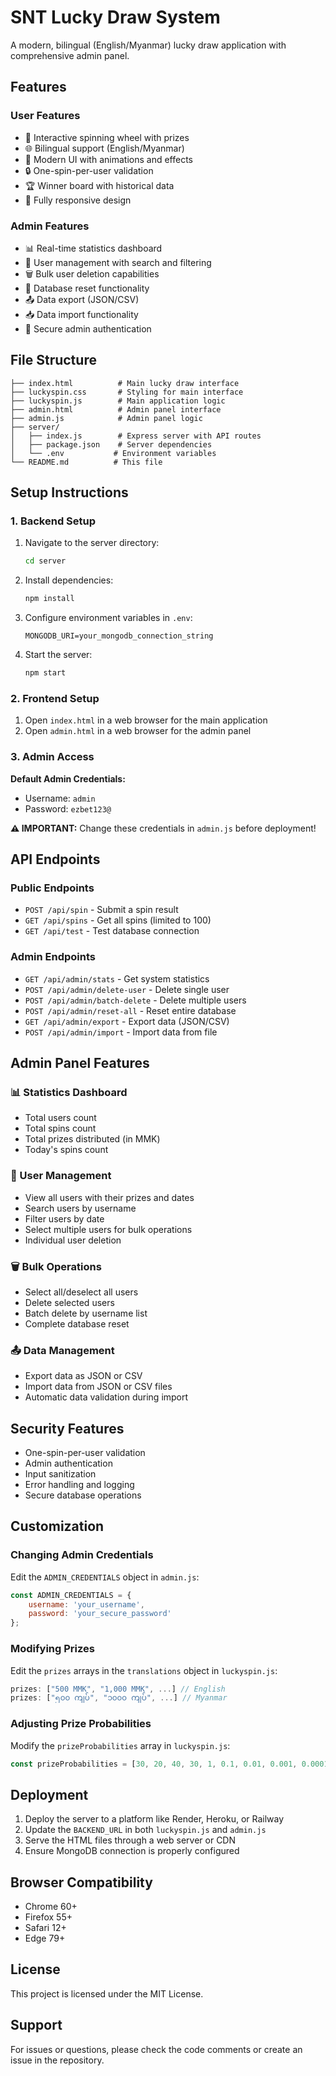 # SNT Lucky Draw System

A modern, bilingual (English/Myanmar) lucky draw application with comprehensive admin panel.

## Features

### User Features
- 🎯 Interactive spinning wheel with prizes
- 🌐 Bilingual support (English/Myanmar)
- 🎨 Modern UI with animations and effects
- 🔒 One-spin-per-user validation
- 🏆 Winner board with historical data
- 📱 Fully responsive design

### Admin Features
- 📊 Real-time statistics dashboard
- 👥 User management with search and filtering
- 🗑️ Bulk user deletion capabilities
- 💾 Database reset functionality
- 📤 Data export (JSON/CSV)
- 📥 Data import functionality
- 🔐 Secure admin authentication

## File Structure

```
├── index.html          # Main lucky draw interface
├── luckyspin.css       # Styling for main interface
├── luckyspin.js        # Main application logic
├── admin.html          # Admin panel interface
├── admin.js            # Admin panel logic
├── server/
│   ├── index.js        # Express server with API routes
│   ├── package.json    # Server dependencies
│   └── .env           # Environment variables
└── README.md          # This file
```

## Setup Instructions

### 1. Backend Setup

1. Navigate to the server directory:
   ```bash
   cd server
   ```

2. Install dependencies:
   ```bash
   npm install
   ```

3. Configure environment variables in `.env`:
   ```
   MONGODB_URI=your_mongodb_connection_string
   ```

4. Start the server:
   ```bash
   npm start
   ```

### 2. Frontend Setup

1. Open `index.html` in a web browser for the main application
2. Open `admin.html` in a web browser for the admin panel

### 3. Admin Access

**Default Admin Credentials:**
- Username: `admin`
- Password: `ezbet123@`

**⚠️ IMPORTANT:** Change these credentials in `admin.js` before deployment!

## API Endpoints

### Public Endpoints
- `POST /api/spin` - Submit a spin result
- `GET /api/spins` - Get all spins (limited to 100)
- `GET /api/test` - Test database connection

### Admin Endpoints
- `GET /api/admin/stats` - Get system statistics
- `POST /api/admin/delete-user` - Delete single user
- `POST /api/admin/batch-delete` - Delete multiple users
- `POST /api/admin/reset-all` - Reset entire database
- `GET /api/admin/export` - Export data (JSON/CSV)
- `POST /api/admin/import` - Import data from file

## Admin Panel Features

### 📊 Statistics Dashboard
- Total users count
- Total spins count
- Total prizes distributed (in MMK)
- Today's spins count

### 👥 User Management
- View all users with their prizes and dates
- Search users by username
- Filter users by date
- Select multiple users for bulk operations
- Individual user deletion

### 🗑️ Bulk Operations
- Select all/deselect all users
- Delete selected users
- Batch delete by username list
- Complete database reset

### 📤 Data Management
- Export data as JSON or CSV
- Import data from JSON or CSV files
- Automatic data validation during import

## Security Features

- One-spin-per-user validation
- Admin authentication
- Input sanitization
- Error handling and logging
- Secure database operations

## Customization

### Changing Admin Credentials
Edit the `ADMIN_CREDENTIALS` object in `admin.js`:
```javascript
const ADMIN_CREDENTIALS = {
    username: 'your_username',
    password: 'your_secure_password'
};
```

### Modifying Prizes
Edit the `prizes` arrays in the `translations` object in `luckyspin.js`:
```javascript
prizes: ["500 MMK", "1,000 MMK", ...] // English
prizes: ["၅၀၀ ကျပ်", "၁၀၀၀ ကျပ်", ...] // Myanmar
```

### Adjusting Prize Probabilities
Modify the `prizeProbabilities` array in `luckyspin.js`:
```javascript
const prizeProbabilities = [30, 20, 40, 30, 1, 0.1, 0.01, 0.001, 0.0001];
```

## Deployment

1. Deploy the server to a platform like Render, Heroku, or Railway
2. Update the `BACKEND_URL` in both `luckyspin.js` and `admin.js`
3. Serve the HTML files through a web server or CDN
4. Ensure MongoDB connection is properly configured

## Browser Compatibility

- Chrome 60+
- Firefox 55+
- Safari 12+
- Edge 79+

## License

This project is licensed under the MIT License.

## Support

For issues or questions, please check the code comments or create an issue in the repository.